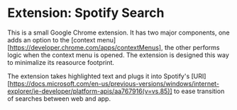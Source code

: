 # Extension: Spotify Search

This is a small Google Chrome extension. It has two major components, one adds an option to the [context menu]
[https://developer.chrome.com/apps/contextMenus], the other performs logic when the context menu is opened.
The extension is designed this way to minimalize its reasource footprint.  

The extension takes highlighted text and plugs it into Spotify's [URI][https://docs.microsoft.com/en-us/previous-versions/windows/internet-explorer/ie-developer/platform-apis/aa767916(v=vs.85)] to ease transition of searches between web and app.
